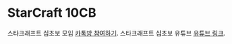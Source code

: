 # StarCraft 10CB

스타크래프트 십초보 모임 [카톡방 참여하기](https://open.kakao.com/o/gR30yMmf).
스타크래프트 십초보 유튜브 [유튜브 링크](https://www.youtube.com/@op10CB).

